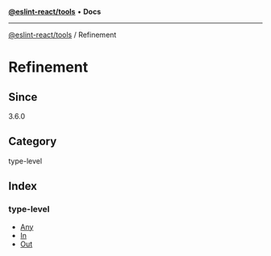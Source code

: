 [**@eslint-react/tools**](../../README.md) • **Docs**

***

[@eslint-react/tools](../../README.md) / Refinement

# Refinement

## Since

3.6.0

## Category

type-level

## Index

### type-level

- [Any](type-aliases/Any.md)
- [In](type-aliases/In.md)
- [Out](type-aliases/Out.md)

